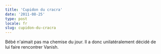 ```yaml
---
title: 'Cupidon du cracra'
date: '2011-08-25'
type: post
locale: fr
slug: cupidon-du-cracra
---
```


Bébé n'aimait pas ma chemise du jour. Il a donc unilatéralement décidé de lui faire rencontrer Vanish.
